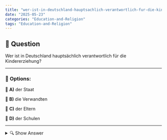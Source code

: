 ```yaml
---
title: "wer-ist-in-deutschland-hauptsachlich-verantwortlich-fur-die-kindererziehung"
date: "2025-05-23"
categories: "Education-and-Religion"
tags: "Education-and-Religion"
---
```


## 📌 **Question**

Wer ist in Deutschland hauptsächlich verantwortlich für die Kindererziehung?



---

### 📝 **Options:**

🔘 **A)** der Staat

🔘 **B)** die Verwandten

🔘 **C)** der Eltern

🔘 **D)** der Schulen

---

<details>
  <summary>🔍 Show Answer</summary>

  <p>
💡  <b>Correct Answer:</b>  c
  </p>
  <p>
    📖<b>Explanation:</b>
    In Deutschland ist die Kindererziehung ein wichtiges Thema, das die Grundlage für die Entwicklung junger Menschen bildet. Traditionell liegt die Hauptverantwortung bei den Eltern, die ihre Kinder in moralischen, sozialen und akademischen Belangen fördern. Staatliche Institutionen bieten Unterstützung durch Bildungseinrichtungen und soziale Dienste, während Verwandte oft informelle Unterstützung leisten. Schulen spielen ebenfalls eine zentrale Rolle in der Bildung und Entwicklung, haben jedoch nicht die Hauptverantwortung für die Erziehung. Dieses soziale Modell unterstreicht den bedeutenden Einfluss der Familie auf die Entwicklung und Erziehung von Kindern.
  </p>
</details>
